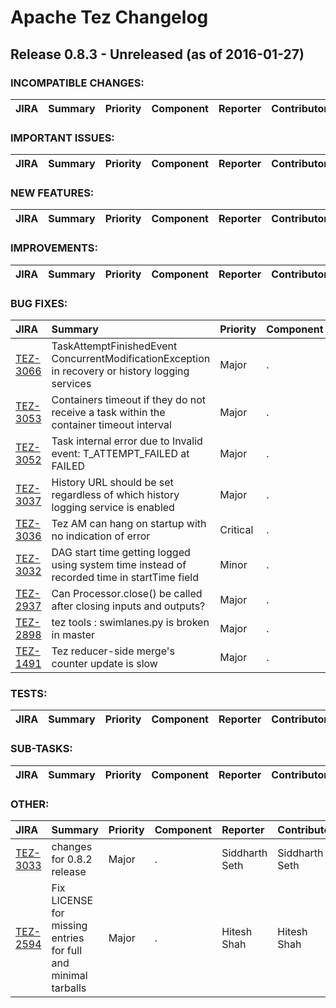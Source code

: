 
<!---
# Licensed to the Apache Software Foundation (ASF) under one
# or more contributor license agreements.  See the NOTICE file
# distributed with this work for additional information
# regarding copyright ownership.  The ASF licenses this file
# to you under the Apache License, Version 2.0 (the
# "License"); you may not use this file except in compliance
# with the License.  You may obtain a copy of the License at
#
#     http://www.apache.org/licenses/LICENSE-2.0
#
# Unless required by applicable law or agreed to in writing, software
# distributed under the License is distributed on an "AS IS" BASIS,
# WITHOUT WARRANTIES OR CONDITIONS OF ANY KIND, either express or implied.
# See the License for the specific language governing permissions and
# limitations under the License.
-->
# Apache Tez Changelog

## Release 0.8.3 - Unreleased (as of 2016-01-27)

### INCOMPATIBLE CHANGES:

| JIRA | Summary | Priority | Component | Reporter | Contributor |
|:---- |:---- | :--- |:---- |:---- |:---- |


### IMPORTANT ISSUES:

| JIRA | Summary | Priority | Component | Reporter | Contributor |
|:---- |:---- | :--- |:---- |:---- |:---- |


### NEW FEATURES:

| JIRA | Summary | Priority | Component | Reporter | Contributor |
|:---- |:---- | :--- |:---- |:---- |:---- |


### IMPROVEMENTS:

| JIRA | Summary | Priority | Component | Reporter | Contributor |
|:---- |:---- | :--- |:---- |:---- |:---- |


### BUG FIXES:

| JIRA | Summary | Priority | Component | Reporter | Contributor |
|:---- |:---- | :--- |:---- |:---- |:---- |
| [TEZ-3066](https://issues.apache.org/jira/browse/TEZ-3066) | TaskAttemptFinishedEvent ConcurrentModificationException in recovery or history logging services |  Major | . | Jason Lowe | Jeff Zhang |
| [TEZ-3053](https://issues.apache.org/jira/browse/TEZ-3053) | Containers timeout if they do not receive a task within the container timeout interval |  Major | . | Siddharth Seth | Siddharth Seth |
| [TEZ-3052](https://issues.apache.org/jira/browse/TEZ-3052) | Task internal error due to Invalid event: T\_ATTEMPT\_FAILED at FAILED |  Major | . | Jason Lowe | Jason Lowe |
| [TEZ-3037](https://issues.apache.org/jira/browse/TEZ-3037) | History URL should be set regardless of which history logging service is enabled |  Major | . | Hitesh Shah | Hitesh Shah |
| [TEZ-3036](https://issues.apache.org/jira/browse/TEZ-3036) | Tez AM can hang on startup with no indication of error |  Critical | . | Jason Lowe | Jason Lowe |
| [TEZ-3032](https://issues.apache.org/jira/browse/TEZ-3032) | DAG start time getting logged using system time instead of recorded time in startTime field |  Minor | . | Hitesh Shah | Hitesh Shah |
| [TEZ-2937](https://issues.apache.org/jira/browse/TEZ-2937) | Can Processor.close() be called after closing inputs and outputs? |  Major | . | Rohini Palaniswamy | Jonathan Eagles |
| [TEZ-2898](https://issues.apache.org/jira/browse/TEZ-2898) | tez tools : swimlanes.py is broken in master |  Major | . | Rajesh Balamohan | Rajesh Balamohan |
| [TEZ-1491](https://issues.apache.org/jira/browse/TEZ-1491) | Tez reducer-side merge's counter update is slow |  Major | . | Gopal V | Gopal V |


### TESTS:

| JIRA | Summary | Priority | Component | Reporter | Contributor |
|:---- |:---- | :--- |:---- |:---- |:---- |


### SUB-TASKS:

| JIRA | Summary | Priority | Component | Reporter | Contributor |
|:---- |:---- | :--- |:---- |:---- |:---- |


### OTHER:

| JIRA | Summary | Priority | Component | Reporter | Contributor |
|:---- |:---- | :--- |:---- |:---- |:---- |
| [TEZ-3033](https://issues.apache.org/jira/browse/TEZ-3033) | changes for 0.8.2 release |  Major | . | Siddharth Seth | Siddharth Seth |
| [TEZ-2594](https://issues.apache.org/jira/browse/TEZ-2594) | Fix LICENSE for missing entries for full and minimal tarballs |  Major | . | Hitesh Shah | Hitesh Shah |


